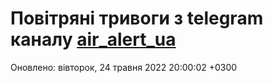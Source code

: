 # Повітряні тривоги з telegram каналу [air_alert_ua](https://t.me/air_alert_ua)

Оновлено:
вівторок, 24 травня 2022 20:00:02 +0300
